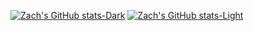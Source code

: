 [![Zach's GitHub stats-Dark](https://github-readme-stats.vercel.app/api?username=zachchan105&show_icons=true&theme=dark#gh-dark-mode-only)](https://github.com/zachchan105/github-readme-stats#gh-dark-mode-only)
[![Zach's GitHub stats-Light](https://github-readme-stats.vercel.app/api?username=zachchan105&show_icons=true&theme=default#gh-light-mode-only)](https://github.com/zachchan105/github-readme-stats#gh-light-mode-only)
